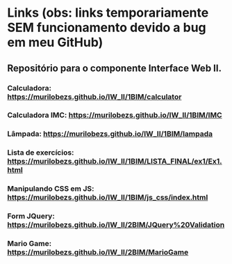 # Links (obs: links temporariamente SEM funcionamento devido a bug em meu GitHub)
## Repositório para o componente Interface Web II.

### Calculadora: https://murilobezs.github.io/IW_II/1BIM/calculator
### Calculadora IMC: https://murilobezs.github.io/IW_II/1BIM/IMC
### Lâmpada: https://murilobezs.github.io/IW_II/1BIM/lampada
### Lista de exercícios: https://murilobezs.github.io/IW_II/1BIM/LISTA_FINAL/ex1/Ex1.html
### Manipulando CSS em JS: https://murilobezs.github.io/IW_II/1BIM/js_css/index.html
### Form JQuery: https://murilobezs.github.io/IW_II/2BIM/JQuery%20Validation
### Mario Game: https://murilobezs.github.io/IW_II/2BIM/MarioGame

